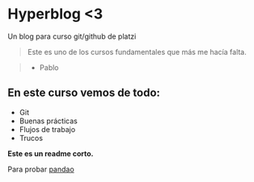 # Hyperblog <3
Un blog para curso git/github de platzi
> Este es uno de los cursos fundamentales que más me hacía falta.

> - Pablo

## En este curso vemos de todo:
* Git
* Buenas prácticas
* Flujos de trabajo
* Trucos

**Este es un readme corto.**

Para probar [pandao](https://pandao.github.io/editor.md/en.html "pandao")